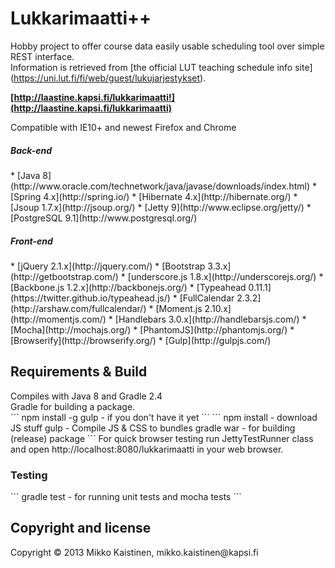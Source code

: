 <h1>Lukkarimaatti++</h1>

Hobby project to offer course data easily usable scheduling tool over simple REST interface.<br>
Information is retrieved from [the official LUT teaching schedule info site] (https://uni.lut.fi/fi/web/guest/lukujarjestykset).<br>

<b>[http://laastine.kapsi.fi/lukkarimaatti!](http://laastine.kapsi.fi/lukkarimaatti)</b>

Compatible with IE10+ and newest Firefox and Chrome


<h5>Back-end</h5>
* [Java 8](http://www.oracle.com/technetwork/java/javase/downloads/index.html)
* [Spring 4.x](http://spring.io/)
* [Hibernate 4.x](http://hibernate.org/)
* [Jsoup 1.7.x](http://jsoup.org/)
* [Jetty 9](http://www.eclipse.org/jetty/)
* [PostgreSQL 9.1](http://www.postgresql.org/)
 
<h5>Front-end</h5>
* [jQuery 2.1.x](http://jquery.com/)
* [Bootstrap 3.3.x](http://getbootstrap.com/)
* [underscore.js 1.8.x](http://underscorejs.org/)
* [Backbone.js 1.2.x](http://backbonejs.org/)
* [Typeahead 0.11.1](https://twitter.github.io/typeahead.js/)
* [FullCalendar 2.3.2](http://arshaw.com/fullcalendar/)
* [Moment.js 2.10.x](http://momentjs.com/)
* [Handlebars 3.0.x](http://handlebarsjs.com/)
* [Mocha](http://mochajs.org/)
* [PhantomJS](http://phantomjs.org/)
* [Browserify](http://browserify.org/)
* [Gulp](http://gulpjs.com/)<br>

<h2>Requirements & Build</h2>
Compiles with Java 8 and Gradle 2.4<br>
Gradle for building a package.<br>
```
npm install -g gulp - if you don't have it yet
```
```
npm install - download JS stuff
gulp - Compile JS & CSS to bundles
gradle war - for building (release) package
```
For quick browser testing run JettyTestRunner class
and open http://localhost:8080/lukkarimaatti in your web browser.

<h3>Testing</h3>
```
gradle test - for running unit tests and mocha tests
```
<h2>Copyright and license</h2>
Copyright &copy; 2013 Mikko Kaistinen, mikko.kaistinen@kapsi.fi
